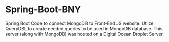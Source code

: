 # Spring-Boot-BNY
Spring Boot Code to connect MongoDB to Front-End JS website. Utlize QueryDSL to create needed queries to be used in MongoDB database. This server (along with MongoDB) was hosted on a Digital Ocean Droplet Server.
